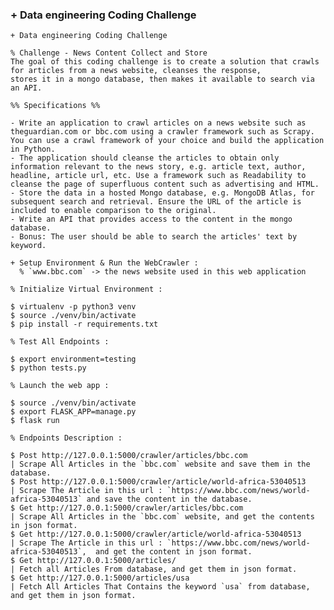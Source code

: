 ### + Data engineering Coding Challenge

    + Data engineering Coding Challenge

    % Challenge - News Content Collect and Store
    The goal of this coding challenge is to create a solution that crawls for articles from a news website, cleanses the response,
    stores it in a mongo database, then makes it available to search via an API.

    %% Specifications %%

    - Write an application to crawl articles on a news website such as theguardian.com or bbc.com using a crawler framework such as Scrapy. You can use a crawl framework of your choice and build the application in Python.
    - The application should cleanse the articles to obtain only information relevant to the news story, e.g. article text, author, headline, article url, etc. Use a framework such as Readability to cleanse the page of superfluous content such as advertising and HTML.
    - Store the data in a hosted Mongo database, e.g. MongoDB Atlas, for subsequent search and retrieval. Ensure the URL of the article is included to enable comparison to the original.
    - Write an API that provides access to the content in the mongo database.
    - Bonus: The user should be able to search the articles' text by keyword.

    + Setup Environment & Run the WebCrawler :
      % `www.bbc.com` -> the news website used in this web application

    % Initialize Virtual Environment :

    $ virtualenv -p python3 venv
	$ source ./venv/bin/activate
	$ pip install -r requirements.txt

    % Test All Endpoints :

    $ export environment=testing
	$ python tests.py

    % Launch the web app :

    $ source ./venv/bin/activate
	$ export FLASK_APP=manage.py
	$ flask run

    % Endpoints Description :

    $ Post http://127.0.0.1:5000/crawler/articles/bbc.com                   | Scrape All Articles in the `bbc.com` website and save them in the database.
    $ Post http://127.0.0.1:5000/crawler/article/world-africa-53040513      | Scrape The Article in this url : `https://www.bbc.com/news/world-africa-53040513` and save the content in the database.
    $ Get http://127.0.0.1:5000/crawler/articles/bbc.com                    | Scrape All Articles in the `bbc.com` website, and get the contents in json format.
    $ Get http://127.0.0.1:5000/crawler/article/world-africa-53040513       | Scrape The Article in this url : `https://www.bbc.com/news/world-africa-53040513`,  and get the content in json format.
    $ Get http://127.0.0.1:5000/articles/                                   | Fetch all Articles From database, and get them in json format.
    $ Get http://127.0.0.1:5000/articles/usa                                | Fetch All Articles That Contains the keyword `usa` from database, and get them in json format.

